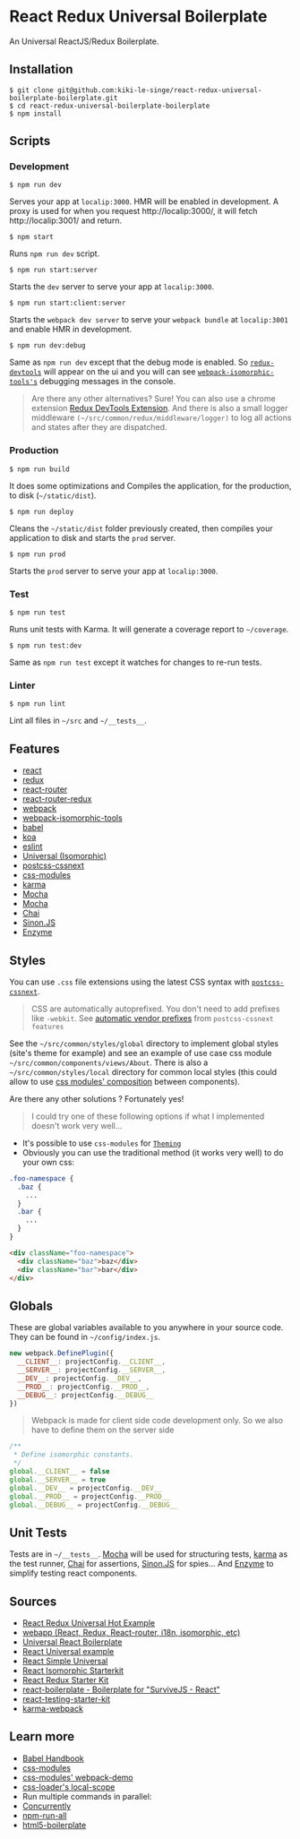 # React Redux Universal Boilerplate

An Universal ReactJS/Redux Boilerplate.

## Installation

```shell
$ git clone git@github.com:kiki-le-singe/react-redux-universal-boilerplate-boilerplate.git
$ cd react-redux-universal-boilerplate-boilerplate
$ npm install
```

## Scripts

### Development

```shell
$ npm run dev
```

Serves your app at `localip:3000`. HMR will be enabled in development. A proxy is used for when you  request http://localip:3000/, it will fetch http://localip:3001/ and return.

```shell
$ npm start
```

Runs `npm run dev` script.

```shell
$ npm run start:server
```

Starts the `dev` server to serve your app at `localip:3000`.

```shell
$ npm run start:client:server
```

Starts the `webpack dev server` to serve your `webpack bundle` at `localip:3001` and enable HMR in development.

```shell
$ npm run dev:debug
```

Same as `npm run dev` except that the debug mode is enabled. So [`redux-devtools`](https://github.com/gaearon/redux-devtools) will appear on the ui and you will can see [`webpack-isomorphic-tools's`](https://github.com/halt-hammerzeit/webpack-isomorphic-tools) debugging messages in the console.

> Are there any other alternatives? Sure!
> You can also use a chrome extension [Redux DevTools Extension](https://github.com/zalmoxisus/redux-devtools-extension). And there is also a small logger middleware `(~/src/common/redux/middleware/logger)` to log all actions and states after they are dispatched.


### Production

```shell
$ npm run build
```

It does some optimizations and Compiles the application, for the production, to disk (`~/static/dist`).

```shell
$ npm run deploy
```

Cleans the `~/static/dist` folder previously created, then compiles your application to disk and starts the `prod` server.

```shell
$ npm run prod
```

Starts the `prod` server to serve your app at `localip:3000`.


### Test

```shell
$ npm run test
```

Runs unit tests with Karma. It will generate a coverage report to `~/coverage`.

```shell
$ npm run test:dev
```

Same as `npm run test` except it watches for changes to re-run tests.


### Linter

```shell
$ npm run lint
```

Lint all files in `~/src` and `~/__tests__`.


## Features
* [react](https://github.com/facebook/react)
* [redux](https://github.com/reactjs/redux)
* [react-router](https://github.com/reactjs/react-router)
* [react-router-redux](https://github.com/reactjs/react-router-redux)
* [webpack](https://github.com/webpack/webpack)
* [webpack-isomorphic-tools](https://github.com/halt-hammerzeit/webpack-isomorphic-tools)
* [babel](https://github.com/babel/babel)
* [koa](https://github.com/koajs/koa)
* [eslint](http://eslint.org)
* [Universal (Isomorphic)](http://isomorphic.net)
* [postcss-cssnext](https://github.com/MoOx/postcss-cssnext)
* [css-modules](https://github.com/css-modules/css-modules)
* [karma](http://karma-runner.github.io/)
* [Mocha](https://mochajs.org/)
* [Mocha](https://mochajs.org/)
* [Chai](http://chaijs.com/)
* [Sinon.JS](http://sinonjs.org/)
* [Enzyme](https://github.com/airbnb/enzyme)


## Styles

You can use `.css` file extensions using the latest CSS syntax with [`postcss-cssnext`](https://github.com/MoOx/postcss-cssnext).

> CSS are automatically autoprefixed. You don't need to add prefixes like `-webkit`.
> See [automatic vendor prefixes](http://cssnext.io/features/#automatic-vendor-prefixes) from `postcss-cssnext features`

See the `~/src/common/styles/global` directory to implement global styles (site's theme for example) and see an example of use case css module `~/src/common/components/views/About`. There is also a `~/src/common/styles/local` directory for common local styles (this could allow to use [css modules' composition](https://github.com/css-modules/css-modules#composition) between components).

Are there any other solutions ? Fortunately yes!

> I could try one of these following options if what I implemented doesn't work very well...

* It's possible to use `css-modules` for [`Theming`](https://github.com/css-modules/css-modules/blob/master/docs/theming.md)
* Obviously you can use the traditional method (it works very well) to do your own css:

```css
.foo-namespace {
  .baz {
    ...
  }
  .bar {
    ...
  }
}
```

```html
<div className="foo-namespace">
  <div className="baz">baz</div>
  <div className="bar">bar</div>
</div>
```


## Globals

These are global variables available to you anywhere in your source code. They can be found  in `~/config/index.js`.

```js
new webpack.DefinePlugin({
  __CLIENT__: projectConfig.__CLIENT__,
  __SERVER__: projectConfig.__SERVER__,
  __DEV__: projectConfig.__DEV__,
  __PROD__: projectConfig.__PROD__,
  __DEBUG__: projectConfig.__DEBUG__
})
```

> Webpack is made for client side code development only. So we also have to define them on the server side

```js
/**
 * Define isomorphic constants.
 */
global.__CLIENT__ = false
global.__SERVER__ = true
global.__DEV__ = projectConfig.__DEV__
global.__PROD__ = projectConfig.__PROD__
global.__DEBUG__ = projectConfig.__DEBUG__
```

## Unit Tests

Tests are in `~/__tests__`. [Mocha](https://mochajs.org/) will be used for structuring tests, [karma](http://karma-runner.github.io/) as the test runner, [Chai](http://chaijs.com/) for assertions, [Sinon.JS](http://sinonjs.org/) for spies... And [Enzyme](https://github.com/airbnb/enzyme) to simplify testing react components.

## Sources

 * [React Redux Universal Hot Example](https://github.com/erikras/react-redux-universal-hot-example)
 * [webapp (React, Redux, React-router, i18n, isomorphic, etc)](https://github.com/halt-hammerzeit/webapp)
 * [Universal React Boilerplate](https://github.com/cloverfield-tools/universal-react-boilerplate)
 * [React Universal example](https://github.com/reactjs/redux/tree/master/examples/universal)
 * [React Simple Universal](https://github.com/guidsen/react-simple-universal)
 * [React Isomorphic Starterkit](https://github.com/RickWong/react-isomorphic-starterkit)
 * [React Redux Starter Kit](https://github.com/davezuko/react-redux-starter-kit)
 * [react-boilerplate - Boilerplate for "SurviveJS - React"](https://github.com/survivejs/react-boilerplate)
 * [react-testing-starter-kit](https://github.com/SpencerCDixon/react-testing-starter-kit)
 * [karma-webpack](https://github.com/webpack/karma-webpack)

## Learn more

 * [Babel Handbook](https://github.com/thejameskyle/babel-handbook/blob/master/translations/en/README.md)
 * [css-modules](https://github.com/css-modules/css-modules)
  * [css-modules' webpack-demo](https://github.com/css-modules/webpack-demo)
 * [css-loader's local-scope](https://github.com/webpack/css-loader#local-scope)
 * Run multiple commands in parallel:
  * [Concurrently](https://github.com/kimmobrunfeldt/concurrently)
  * [npm-run-all](https://github.com/mysticatea/npm-run-all)
 * [html5-boilerplate](https://github.com/h5bp/html5-boilerplate)
